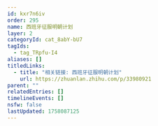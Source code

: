 ```yaml
---
id: kxr7n6iv
order: 295
name: 西班牙征服明朝计划
layer: 2
categoryId: cat_8abY-bU7
tagIds:
  - tag_TRpfu-I4
aliases: []
titledLinks:
  - title: "相关链接: 西班牙征服明朝计划"
    url: https://zhuanlan.zhihu.com/p/33980921
parent: ""
relatedEntries: []
timelineEvents: []
nsfw: false
lastUpdated: 1758087125
---
```


